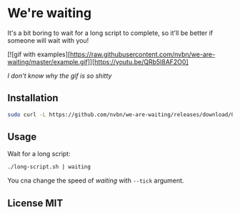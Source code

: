 # We're waiting

It's a bit boring to wait for a long script to complete,
so it'll be better if someone will wait with you!

[![gif with examples][https://raw.githubusercontent.com/nvbn/we-are-waiting/master/example.gif]][https://youtu.be/QRb5l8AF2O0]

*I don't know why the gif is so shitty*

## Installation

```bash
sudo curl -L https://github.com/nvbn/we-are-waiting/releases/download/0.1/waiting-`uname -s`-`uname -m` -o /usr/local/bin/waiting
```

## Usage

Wait for a long script:

```bash
./long-script.sh | waiting
```

You cna change the speed of *waiting* with `--tick` argument.

## License MIT
